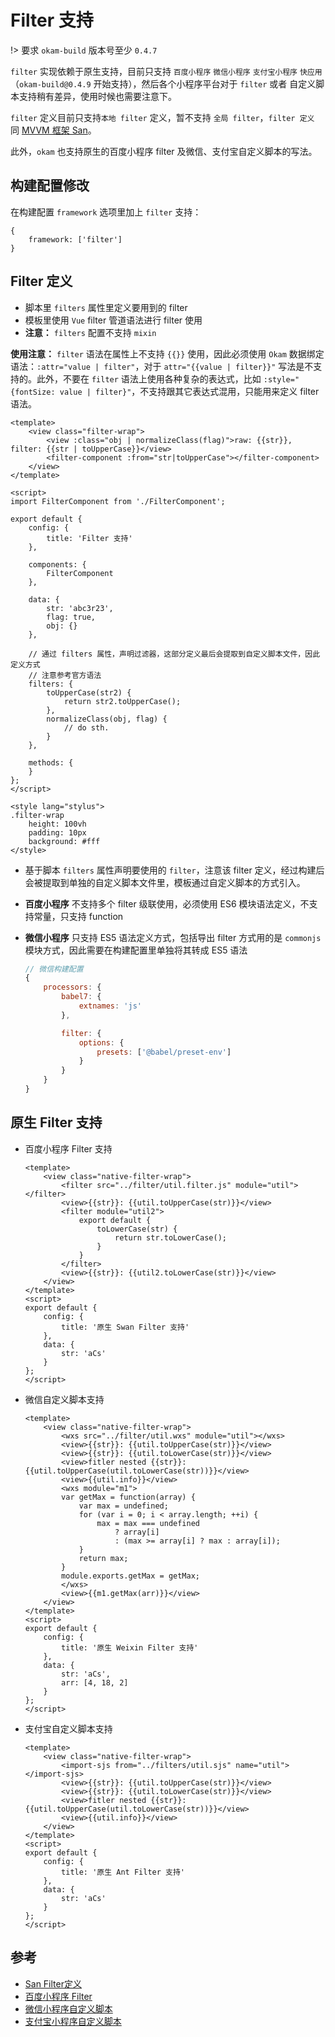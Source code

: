 # Filter 支持

!> 要求 `okam-build` 版本号至少 `0.4.7`

`filter` 实现依赖于原生支持，目前只支持 `百度小程序` `微信小程序` `支付宝小程序` `快应用`（`okam-build@0.4.9` 开始支持），然后各个小程序平台对于 `filter` 或者 自定义脚本支持稍有差异，使用时候也需要注意下。

`filter` 定义目前只支持`本地 filter` 定义，暂不支持 `全局 filter`，`filter 定义` 同 [MVVM 框架 San](https://baidu.github.io/san/tutorial/component/#%E8%BF%87%E6%BB%A4%E5%99%A8)。

此外，`okam` 也支持原生的百度小程序 filter 及微信、支付宝自定义脚本的写法。

## 构建配置修改

在构建配置 `framework` 选项里加上 `filter` 支持：

```
{
    framework: ['filter']
}
```

## Filter 定义

* 脚本里 `filters` 属性里定义要用到的 filter
* 模板里使用 `Vue` filter 管道语法进行 filter 使用
* **注意：** `filters` 配置不支持 `mixin`

**使用注意：** `filter` 语法在属性上不支持 `{{}}` 使用，因此必须使用 `Okam` 数据绑定语法：`:attr="value | filter"`，对于 `attr="{{value | filter}}"` 写法是不支持的。此外，不要在 `filter` 语法上使用各种复杂的表达式，比如 `:style="{fontSize: value | filter}"`，不支持跟其它表达式混用，只能用来定义 filter 语法。

```
<template>
    <view class="filter-wrap">
        <view :class="obj | normalizeClass(flag)">raw: {{str}}, filter: {{str | toUpperCase}}</view>
        <filter-component :from="str|toUpperCase"></filter-component>
    </view>
</template>

<script>
import FilterComponent from './FilterComponent';

export default {
    config: {
        title: 'Filter 支持'
    },

    components: {
        FilterComponent
    },

    data: {
        str: 'abc3r23',
        flag: true,
        obj: {}
    },

    // 通过 filters 属性，声明过滤器，这部分定义最后会提取到自定义脚本文件，因此定义方式
    // 注意参考官方语法
    filters: {
        toUpperCase(str2) {
            return str2.toUpperCase();
        },
        normalizeClass(obj, flag) {
            // do sth.
        }
    },

    methods: {
    }
};
</script>

<style lang="stylus">
.filter-wrap
    height: 100vh
    padding: 10px
    background: #fff
</style>
```

* 基于脚本 `filters` 属性声明要使用的 `filter`，注意该 filter 定义，经过构建后会被提取到单独的自定义脚本文件里，模板通过自定义脚本的方式引入。

* **百度小程序** 不支持多个 filter 级联使用，必须使用 ES6 模块语法定义，不支持常量，只支持 function
* **微信小程序** 只支持 ES5 语法定义方式，包括导出 filter 方式用的是 `commonjs` 模块方式，因此需要在构建配置里单独将其转成 ES5 语法

    ```javascript
    // 微信构建配置
    {
        processors: {
            babel7: {
                extnames: 'js'
            },

            filter: {
                options: {
                    presets: ['@babel/preset-env']
                }
            }
        }
    }
    ```

## 原生 Filter 支持

* 百度小程序 Filter 支持
    ```
    <template>
        <view class="native-filter-wrap">
            <filter src="../filter/util.filter.js" module="util"></filter>
            <view>{{str}}: {{util.toUpperCase(str)}}</view>
            <filter module="util2">
                export default {
                    toLowerCase(str) {
                        return str.toLowerCase();
                    }
                }
            </filter>
            <view>{{str}}: {{util2.toLowerCase(str)}}</view>
        </view>
    </template>
    <script>
    export default {
        config: {
            title: '原生 Swan Filter 支持'
        },
        data: {
            str: 'aCs'
        }
    };
    </script>
    ```

* 微信自定义脚本支持

    ```
    <template>
        <view class="native-filter-wrap">
            <wxs src="../filter/util.wxs" module="util"></wxs>
            <view>{{str}}: {{util.toUpperCase(str)}}</view>
            <view>{{str}}: {{util.toLowerCase(str)}}</view>
            <view>fitler nested {{str}}: {{util.toUpperCase(util.toLowerCase(str))}}</view>
            <view>{{util.info}}</view>
            <wxs module="m1">
            var getMax = function(array) {
                var max = undefined;
                for (var i = 0; i < array.length; ++i) {
                    max = max === undefined
                        ? array[i]
                        : (max >= array[i] ? max : array[i]);
                }
                return max;
            }
            module.exports.getMax = getMax;
            </wxs>
            <view>{{m1.getMax(arr)}}</view>
        </view>
    </template>
    <script>
    export default {
        config: {
            title: '原生 Weixin Filter 支持'
        },
        data: {
            str: 'aCs',
            arr: [4, 18, 2]
        }
    };
    </script>
    ```

* 支付宝自定义脚本支持

    ```
    <template>
        <view class="native-filter-wrap">
            <import-sjs from="../filters/util.sjs" name="util"></import-sjs>
            <view>{{str}}: {{util.toUpperCase(str)}}</view>
            <view>{{str}}: {{util.toLowerCase(str)}}</view>
            <view>fitler nested {{str}}: {{util.toUpperCase(util.toLowerCase(str))}}</view>
            <view>{{util.info}}</view>
        </view>
    </template>
    <script>
    export default {
        config: {
            title: '原生 Ant Filter 支持'
        },
        data: {
            str: 'aCs'
        }
    };
    </script>
    ```

## 参考

* [San Filter定义](https://baidu.github.io/san/tutorial/component/#%E8%BF%87%E6%BB%A4%E5%99%A8)
* [百度小程序 Filter](https://smartprogram.baidu.com/docs/develop/framework/view_filter/)
* [微信小程序自定义脚本](https://developers.weixin.qq.com/miniprogram/dev/framework/view/wxs/)
* [支付宝小程序自定义脚本](https://docs.alipay.com/mini/framework/sjs)
